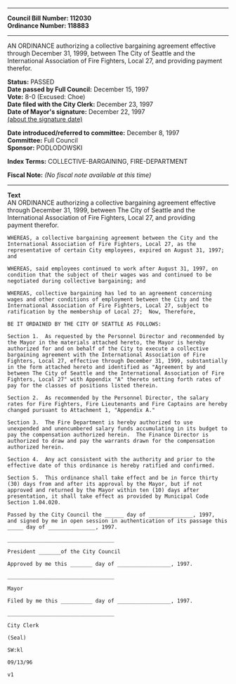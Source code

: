 * * * * *  
  
**Council Bill Number: [](#h0)[](#h2)112030**   
**Ordinance Number: 118883**  
  
* * * * *  
  
AN ORDINANCE authorizing a collective bargaining agreement effective through December 31, 1999, between The City of Seattle and the International Association of Fire Fighters, Local 27, and providing payment therefor.  
  
**Status:** PASSED   
**Date passed by Full Council:** December 15, 1997   
**Vote:** 8-0 (Excused: Choe)   
**Date filed with the City Clerk:** December 23, 1997   
**Date of Mayor's signature:** December 22, 1997   
[(about the signature date)](/~public/approvaldate.htm)   
  
  
**Date introduced/referred to committee:** December 8, 1997   
**Committee:** Full Council   
**Sponsor:** PODLODOWSKI   
  
**Index Terms:** COLLECTIVE-BARGAINING, FIRE-DEPARTMENT  
  
**Fiscal Note:** *(No fiscal note available at this time)*  
  
* * * * *  
  
**Text**  
    AN ORDINANCE authorizing a collective bargaining agreement effective  
    through December 31, 1999, between The City of Seattle and the  
    International Association of Fire Fighters, Local 27, and providing  
    payment therefor.  
  
    WHEREAS, a collective bargaining agreement between the City and the  
    International Association of Fire Fighters, Local 27, as the  
    representative of certain City employees, expired on August 31, 1997;  
    and  
  
    WHEREAS, said employees continued to work after August 31, 1997, on  
    condition that the subject of their wages was and continued to be  
    negotiated during collective bargaining; and  
  
    WHEREAS, collective bargaining has led to an agreement concerning  
    wages and other conditions of employment between the City and the  
    International Association of Fire Fighters, Local 27, subject to  
    ratification by the membership of Local 27;  Now, Therefore,  
  
    BE IT ORDAINED BY THE CITY OF SEATTLE AS FOLLOWS:  
  
    Section 1.  As requested by the Personnel Director and recommended by  
    the Mayor in the materials attached hereto, the Mayor is hereby  
    authorized for and on behalf of the City to execute a collective  
    bargaining agreement with the International Association of Fire  
    Fighters, Local 27, effective through December 31, 1999, substantially  
    in the form attached hereto and identified as "Agreement by and  
    between The City of Seattle and the International Association of Fire  
    Fighters, Local 27" with Appendix "A" thereto setting forth rates of  
    pay for the classes of positions listed therein.  
  
    Section 2.  As recommended by the Personnel Director, the salary  
    rates for Fire Fighters, Fire Lieutenants and Fire Captains are hereby  
    changed pursuant to Attachment 1, "Appendix A."  
  
    Section 3.  The Fire Department is hereby authorized to use  
    unexpended and unencumbered salary funds accumulating in its budget to  
    pay the compensation authorized herein.  The Finance Director is  
    authorized to draw and pay the warrants drawn for the compensation  
    authorized herein.  
  
    Section 4.  Any act consistent with the authority and prior to the  
    effective date of this ordinance is hereby ratified and confirmed.  
  
    Section 5.  This ordinance shall take effect and be in force thirty  
    (30) days from and after its approval by the Mayor, but if not  
    approved and returned by the Mayor within ten (10) days after  
    presentation, it shall take effect as provided by Municipal Code  
    Section 1.04.020.  
  
    Passed by the City Council the ______ day of ______________, 1997,  
    and signed by me in open session in authentication of its passage this  
    _____ day of _______________, 1997.  
  
    __________________________________  
  
    President _______of the City Council  
  
    Approved by me this _______ day of _________________, 1997.  
  
    __________________________________  
  
    Mayor  
  
    Filed by me this __________ day of _________________, 1997.  
  
    __________________________________  
  
    City Clerk  
  
    (Seal)  
  
    SW:kl  
  
    09/13/96  
  
    v1  
